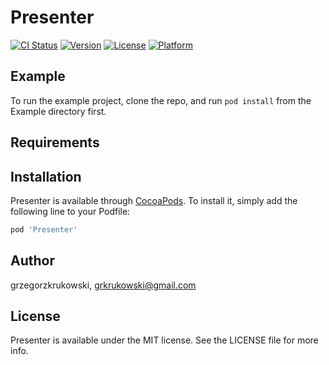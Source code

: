 # Presenter

[![CI Status](https://img.shields.io/travis/grzegorzkrukowski/Presenter.svg?style=flat)](https://travis-ci.org/grzegorzkrukowski/Presenter)
[![Version](https://img.shields.io/cocoapods/v/Presenter.svg?style=flat)](https://cocoapods.org/pods/Presenter)
[![License](https://img.shields.io/cocoapods/l/Presenter.svg?style=flat)](https://cocoapods.org/pods/Presenter)
[![Platform](https://img.shields.io/cocoapods/p/Presenter.svg?style=flat)](https://cocoapods.org/pods/Presenter)

## Example

To run the example project, clone the repo, and run `pod install` from the Example directory first.

## Requirements

## Installation

Presenter is available through [CocoaPods](https://cocoapods.org). To install
it, simply add the following line to your Podfile:

```ruby
pod 'Presenter'
```

## Author

grzegorzkrukowski, grkrukowski@gmail.com

## License

Presenter is available under the MIT license. See the LICENSE file for more info.
